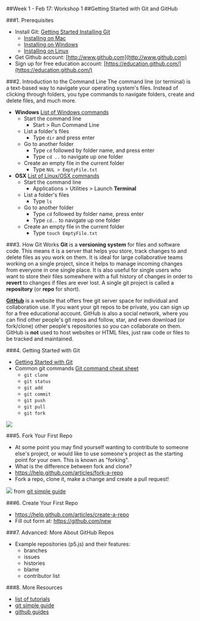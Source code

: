 ##Week 1 - Feb 17: Workshop 1
##Getting Started with Git and GitHub

###1. Prerequisites
* Install Git: [Getting Started Installing Git](http://git-scm.com/book/en/Getting-Started-Installing-Git)
    * [Installing on Mac](http://git-scm.com/book/en/Getting-Started-Installing-Git#Installing-on-Mac)
    * [Installing on Windows](http://git-scm.com/book/en/Getting-Started-Installing-Git#Installing-on-Windows)
    * [Installing on Linux](http://git-scm.com/book/en/Getting-Started-Installing-Git#Installing-on-Linux)
* Get Github account: [http://www.github.com](http://www.github.com)
* Sign up for free education account: [https://education.github.com/](https://education.github.com/)

###2. Introduction to the Command Line
The command line (or terminal) is a text-based way to navigate your operating system's files.  Instead of clicking through folders, you type commands to navigate folders, create and delete files, and much more.
* **Windows** [List of Windows commands](http://ss64.com/nt/)
  * Start the command line
      * Start > Run Command Line
  * List a folder's files
      * Type `dir` and press enter
  * Go to another folder
      * Type `cd` followed by folder name, and press enter
      * Type `cd ..` to navigate up one folder
  * Create an empty file in the current folder
      * Type `NUL > EmptyFile.txt`
* **OSX** [List of Linux/OSX commands](http://ss64.com/bash/)
    * Start the command line
        * Applications > Utilities > Launch **Terminal**
    * List a folder's files
        * Type `ls`
    * Go to another folder
        * Type `cd` followed by folder name, press enter
        * Type `cd..` to navigate up one folder
    * Create an empty file in the current folder
        * Type `touch EmptyFile.txt`

###3. How Git Works
**Git** is a **versioning system** for files and software code.  This means it is a server that helps you store, track changes to and delete files as you work on them.  It is ideal for large collaborative teams working on a single project, since it helps to manage incoming changes from everyone in one single place.  It is also useful for single users who want to store their files somewhere with a full history of changes in order to **revert** to changes if files are ever lost.  A single git project is called a **repository** (or **repo** for short).

**[GitHub](http://www.github.com)** is a website that offers free git server space for individual and collaboration use.  If you want your git repos to be private, you can sign up for a free educational account.  GitHub is also a social network, where you can find other people's git repos and follow, star, and even download (or fork/clone) other people's repositories so you can collaborate on them.  GitHub is **not** used to host websites or HTML files, just raw code or files to be tracked and maintained.

###4. Getting Started with Git
* [Getting Started with Git](http://try.github.io/levels/1/challenges/1)
* Common git commands [Git command cheat sheet](http://www.git-tower.com/blog/git-cheat-sheet-detail/)
    * `git clone`
    * `git status`
    * `git add`
    * `git commit`
    * `git push`
    * `git pull`
    * `git fork`

![](http://i.imgur.com/66NShs3.png)


###5. Fork Your First Repo
* At some point you may find yourself wanting to contribute to someone else's project, or would like to use someone's project as the starting point for your own. This is known as "forking".
* What is the difference between fork and clone?
* https://help.github.com/articles/fork-a-repo
* Fork a repo, clone it, make a change and create a pull request!

![](http://i.imgur.com/OcLcCCh.png) from [git simple guide](http://rogerdudler.github.io/git-guide/)

###6. Create Your First Repo
* https://help.github.com/articles/create-a-repo
* Fill out form at: https://github.com/new

###7. Advanced: More About GitHub Repos
* Example repositories (p5.js) and their features:
    * branches
    * issues
    * histories
    * blame
    * contributor list

###8. More Resources
* [list of tutorials](https://help.github.com/articles/what-are-other-good-resources-for-learning-git-and-github)
* [git simple guide](http://rogerdudler.github.io/git-guide/)
* [github guides](http://guides.github.com/)
